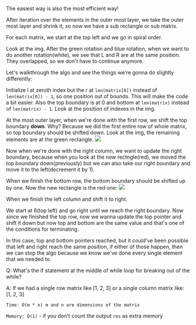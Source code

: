 The easiest way is also the most efficient way!

After iteration over the elements in the outer most layer, we take the outer most layer and shrink it, so now we have a sub rectangle or
sub matrix.

For each matrix, we start at the top left and we go in spiral order.

Look at the img. After the green rotation and blue rotation, when we want to do another rotation(white), we see that L and R are at the same
position. They overlapped, so we don't have to continue anymore.

Let's walkthrough the algo and see the things we're gonna do slightly differently:

Initialize l at zeroth index but the r at `len(matrix[0])` instead of `len(matrix[0]) - 1`, so one position out of bounds. This will make
the code a bit easier. Also the top boundary is at 0 and bottom at `len(matrix)` instead of `len(matrix) - 1`.
Look at the position of indexes in the img.

At the most outer layer, when we're done with the first row, we shift the top boundary **down**. Why? Because we did the first entire row of whole
matrix, so top boundary should be shifted down. Look at the img, the remaining elements are at the green rectangle.
![](../img/54-1.png)

Now when we're done with the right column, we want to update the right boundary, because when you look at the new rectngle(red), we moved
the top boundary down(previously) but we can also take our right boundary and move it to the left(decrement it by 1).

When we finish the bottom row, the bottom boundary should be shifted up by one. Now the new rectangle is the red one:
![](../img/54-2.png)

When we finish the left column and shift it to right.

We start at 6(top left) and go right until we reach the right boundary. Now since we finished the top row, now we wanna update the
top pointer and shift it down but now top and bottom are the same value and that's one of the conditions for terminating.

In this case, top and bottom pointers reached, but it could've been possible that left and right reach the same position, if either of those
happen, then we can stop the algo because we know we've done every single element that we needed to.

Q: What's the if statement at the middle of while loop for breaking out of the while?

A: If we had a single row matrix like [1, 2, 3] or a single column matrix like:
[1,
 2,
 3]

`Time: O(m * n) m and n are dimensions of the matrix`

`Memory: O(1)` - if you don't count the output `res` as extra memory